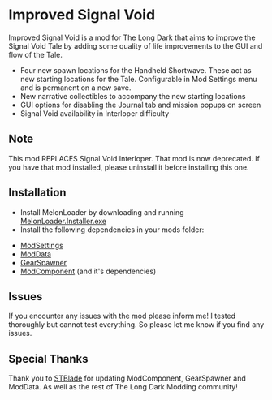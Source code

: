 # Improved Signal Void

Improved Signal Void is a mod for The Long Dark that aims to improve the Signal Void Tale by adding some quality of life improvements to the GUI and flow of the Tale. 

* Four new spawn locations for the Handheld Shortwave. These act as new starting locations for the Tale. Configurable in Mod Settings menu and is permanent on a new save.
* New narrative collectibles to accompany the new starting locations
* GUI options for disabling the Journal tab and mission popups on screen
* Signal Void availability in Interloper difficulty

## Note

This mod REPLACES Signal Void Interloper. That mod is now deprecated. If you have that mod installed, please uninstall it before installing this one. 

## Installation

* Install MelonLoader by downloading and running [MelonLoader.Installer.exe](https://github.com/HerpDerpinstine/MelonLoader/releases/latest/download/MelonLoader.Installer.exe)
* Install the following dependencies in your mods folder: 

- [ModSettings](https://github.com/zeobviouslyfakeacc/ModSettings/releases/latest)
- [ModData](https://github.com/dommrogers/ModData/releases/latest)
- [GearSpawner](https://github.com/dommrogers/GearSpawner/releases/latest)
- [ModComponent](https://github.com/dommrogers/ModComponent/releases/latest) (and it's dependencies)

## Issues

If you encounter any issues with the mod please inform me! I tested thoroughly but cannot test everything. So please let me know if you find any issues.

## Special Thanks

Thank you to [STBlade](https://github.com/dommrogers) for updating ModComponent, GearSpawner and ModData. As well as the rest
of The Long Dark Modding community!


